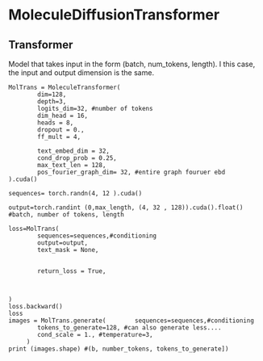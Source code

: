 # MoleculeDiffusionTransformer

## Transformer

Model that takes input in the form (batch, num_tokens, length). I this case, the input and output dimension is the same.
```
MolTrans = MoleculeTransformer(
        dim=128,
        depth=3,
        logits_dim=32, #number of tokens 
        dim_head = 16,
        heads = 8,
        dropout = 0.,
        ff_mult = 4,
     
        text_embed_dim = 32,
        cond_drop_prob = 0.25,
        max_text_len = 128,
        pos_fourier_graph_dim= 32, #entire graph fouruer ebd
).cuda()

sequences= torch.randn(4, 12 ).cuda()
 
output=torch.randint (0,max_length, (4, 32 , 128)).cuda().float() #batch, number of tokens, length 
 
loss=MolTrans(
        sequences=sequences,#conditioning
        output=output,
        text_mask = None,
     
        
        return_loss = True,
   
    
     
)
loss.backward()
loss
images = MolTrans.generate(        sequences=sequences,#conditioning
        tokens_to_generate=128, #can also generate less....
        cond_scale = 1., #temperature=3,  
     )  
print (images.shape) #(b, number_tokens, tokens_to_generate])
```

